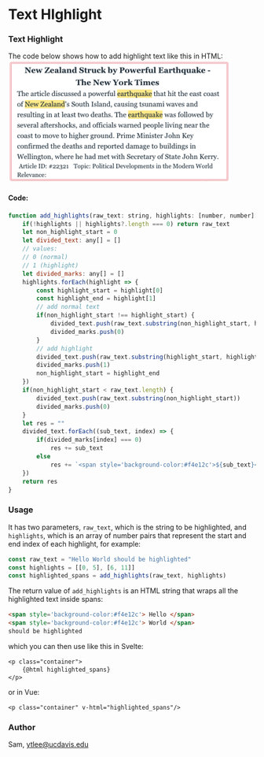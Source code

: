 # Text HIghlight

### Text Highlight

The code below shows how to add highlight text like this in HTML: ![text highlight](../../text-vis/imgs/text-highlight-example-1.png)

#### Code:

```javascript
function add_highlights(raw_text: string, highlights: [number, number][]) {
    if(!highlights || highlights?.length === 0) return raw_text
    let non_highlight_start = 0
    let divided_text: any[] = []
    // values:
    // 0 (normal)
    // 1 (highlight)
    let divided_marks: any[] = []
    highlights.forEach(highlight => {
        const highlight_start = highlight[0]
        const highlight_end = highlight[1]
        // add normal text
        if(non_highlight_start !== highlight_start) {
            divided_text.push(raw_text.substring(non_highlight_start, highlight_start))
            divided_marks.push(0)
        }
        // add highlight
        divided_text.push(raw_text.substring(highlight_start, highlight_end))
        divided_marks.push(1)
        non_highlight_start = highlight_end 
    })
    if(non_highlight_start < raw_text.length) {
        divided_text.push(raw_text.substring(non_highlight_start))
        divided_marks.push(0)
    }
    let res = ""
    divided_text.forEach((sub_text, index) => {
        if(divided_marks[index] === 0)
            res += sub_text
        else
            res += `<span style='background-color:#f4e12c'>${sub_text}</span>`
    })
    return res
}
```

### Usage

It has two parameters, `raw_text`, which is the string to be highlighted, and `highlights`, which is an array of number pairs that represent the start and end index of each highlight, for example:

```javascript
const raw_text = "Hello World should be highlighted"
const highlights = [[0, 5], [6, 11]] 
const highlighted_spans = add_highlights(raw_text, highlights)
```

The return value of `add_highlights` is an HTML string that wraps all the highlighted text inside spans:

```html
<span style='background-color:#f4e12c'> Hello </span>
<span style='background-color:#f4e12c'> World </span>
should be highlighted
```

which you can then use like this in Svelte:

```svelte
<p class="container">
    {@html highlighted_spans}
</p>
```

or in Vue:

```vue
<p class="container" v-html="highlighted_spans"/>
```

### Author

Sam, ytlee@ucdavis.edu
